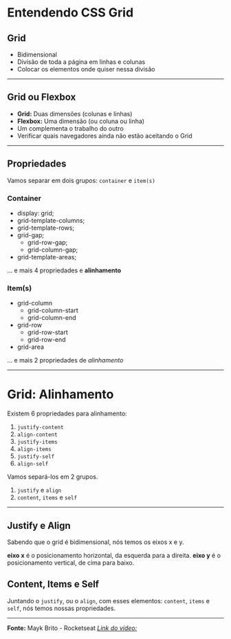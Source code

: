# Entendendo CSS Grid

## Grid

- Bidimensional
- Divisão de toda a página em linhas e colunas
- Colocar os elementos onde quiser nessa divisão

---


## Grid ou Flexbox

- **Grid:** Duas dimensões (colunas e linhas)
- **Flexbox:** Uma dimensão (ou coluna ou linha)
- Um complementa o trabalho do outro
- Verificar quais navegadores ainda não estão aceitando o Grid

---


## Propriedades

Vamos separar em dois grupos:
`container` e `item(s)`


### Container

- display: grid;
- grid-template-columns;
- grid-template-rows;
- grid-gap;
  - grid-row-gap;
  - grid-column-gap;
- grid-template-areas;


... e mais 4 propriedades e **alinhamento**


### Item(s)

- grid-column
  - grid-column-start
  - grid-column-end
- grid-row
  - grid-row-start
  - grid-row-end
- grid-area

... e mais 2 propriedades de *alinhamento*


---


# Grid: Alinhamento
Existem 6 propriedades para alinhamento:

1. `justify-content`
2. `align-content`
3. `justify-items`
4. `align-items`
5. `justify-self`
6. `align-self`

Vamos separá-los em 2 grupos.

1. `justify` e `align` 
2. `content`, `items` e `self`


---


## Justify e Align
Sabendo que o grid é bidimensional, nós temos os eixos x e y.

**eixo x** é o posicionamento horizontal, da esquerda para a direita.
**eixo y** é o posicionamento vertical, de cima para baixo.

## Content, Items e Self
Juntando o `justify`, ou o `align`, com esses elementos: `content`, `items` e `self`, nós temos nossas propriedades.


---

**Fonte:** Mayk Brito - Rocketseat
[*Link do vídeo:*](https://youtu.be/HN1UjzRSdBk)
